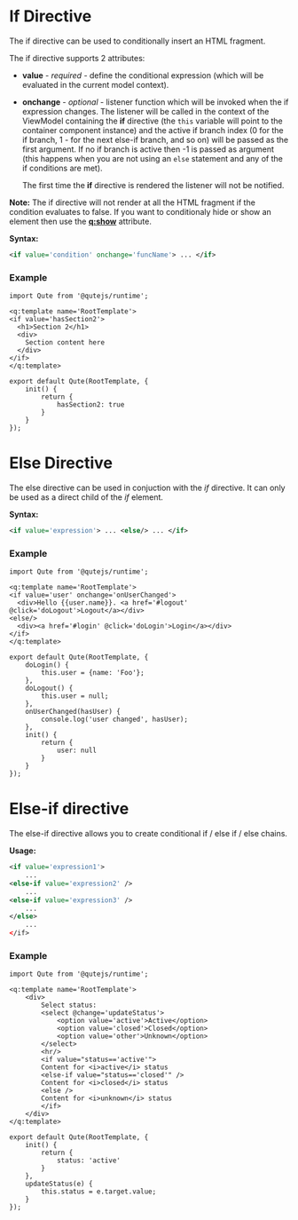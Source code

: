 # If Directive

The if directive can be used to conditionally insert an HTML fragment.

The if directive supports 2 attributes:
* **value** - *required* - define the conditional expression (which will be evaluated in the current model context).
* **onchange** - *optional* - listener function which will be invoked when the if expression changes.
	The listener will be called in the context of the ViewModel containing the **if** directive (the `this` variable will point to the container component instance) and the active if branch index (0 for the if branch, 1 - for the next else-if branch, and so on) will be passed as the first argument. If no if branch is active then -1 is passed as argument (this happens when you are not using an `else` statement and any of the if conditions are met).

	The first time the **if** directive is rendered the listener will not be notified.

**Note:** The if directive will not render at all the HTML fragment if the condition evaluates to false.
If you want to conditionaly hide or show an element then use the **[q:show](#/attributes/q-show)** attribute.

**Syntax:**

```xml
<if value='condition' onchange='funcName'> ... </if>
```

### Example

```jsq
import Qute from '@qutejs/runtime';

<q:template name='RootTemplate'>
<if value='hasSection2'>
  <h1>Section 2</h1>
  <div>
  	Section content here
  </div>
</if>
</q:template>

export default Qute(RootTemplate, {
	init() {
		return {
			hasSection2: true
		}
	}
});
```

# Else Directive

The else directive can be used in conjuction with the *if* directive. It can only be used as a direct child of the *if* element.

**Syntax:**

```xml
<if value='expression'> ... <else/> ... </if>
```

### Example

```jsq
import Qute from '@qutejs/runtime';

<q:template name='RootTemplate'>
<if value='user' onchange='onUserChanged'>
  <div>Hello {{user.name}}. <a href='#logout' @click='doLogout'>Logout</a></div>
<else/>
  <div><a href='#login' @click='doLogin'>Login</a></div>
</if>
</q:template>

export default Qute(RootTemplate, {
	doLogin() {
		this.user = {name: 'Foo'};
	},
	doLogout() {
		this.user = null;
	},
	onUserChanged(hasUser) {
		console.log('user changed', hasUser);
	},
	init() {
		return {
			user: null
		}
	}
});
```

# Else-if directive

The else-if directive allows you to create conditional if / else if / else chains.

**Usage:**

```xml
<if value='expression1'>
	...
<else-if value='expression2' />
    ...
<else-if value='expression3' />
	...
</else>
	...
</if>
```

### Example

```jsq
import Qute from '@qutejs/runtime';

<q:template name='RootTemplate'>
	<div>
		Select status:
		<select @change='updateStatus'>
			<option value='active'>Active</option>
			<option value='closed'>Closed</option>
			<option value='other'>Unknown</option>
		</select>
		<hr/>
		<if value="status=='active'">
		Content for <i>active</i> status
		<else-if value="status=='closed'" />
		Content for <i>closed</i> status
		<else />
		Content for <i>unknown</i> status
		</if>
	</div>
</q:template>

export default Qute(RootTemplate, {
	init() {
		return {
			status: 'active'
		}
	},
	updateStatus(e) {
		this.status = e.target.value;
	}
});
```


